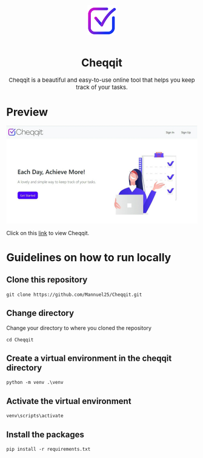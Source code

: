 <div align="center">
<img src="static/images/img.png" alt="Picture" style="display: block; margin: 0 auto"/>
</div>
<br>
<div align="center">
<h1>Cheqqit</h1>
<p style="font-size:15px;">Cheqqit is a beautiful and easy-to-use online tool that helps you keep track of your tasks.</p>
</div>

# Preview 

![Image](homepage_screenshot.jpg)

Click on this [link](https://cheqqit.herokuapp.com/) to view Cheqqit.

# Guidelines on how to run locally

## Clone this repository

```
git clone https://github.com/Mannuel25/Cheqqit.git
```

## Change directory
Change your directory to where you cloned the repository

```
cd Cheqqit
```

## Create a virtual environment in the cheqqit directory
```
python -m venv .\venv
```
## Activate the virtual environment
```
venv\scripts\activate
```
## Install the packages 

```
pip install -r requirements.txt
```

